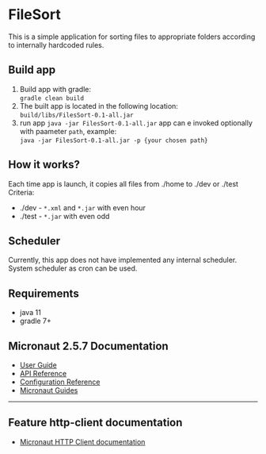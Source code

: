 # FileSort
This is a simple application for sorting files to appropriate folders according to internally hardcoded rules.

## Build app
1. Build app with gradle: \
`gradle clean build` 
2. The built app is located in the following location: \
`build/libs/FilesSort-0.1-all.jar` 
3. run app `java -jar FilesSort-0.1-all.jar`
app can e invoked optionally with paameter `path`, example: \
   `java -jar FilesSort-0.1-all.jar -p {your chosen path}`

## How it works?
Each time app is launch, it copies all files from ./home to ./dev or ./test \
Criteria:
+ ./dev - `*.xml` and `*.jar` with even hour
+ ./test - `*.jar` with even odd

## Scheduler
Currently, this app does not have implemented any internal scheduler. System scheduler as cron can be used.


## Requirements
+ java 11
+ gradle 7+

## Micronaut 2.5.7 Documentation

- [User Guide](https://docs.micronaut.io/2.5.7/guide/index.html)
- [API Reference](https://docs.micronaut.io/2.5.7/api/index.html)
- [Configuration Reference](https://docs.micronaut.io/2.5.7/guide/configurationreference.html)
- [Micronaut Guides](https://guides.micronaut.io/index.html)
---

## Feature http-client documentation

- [Micronaut HTTP Client documentation](https://docs.micronaut.io/latest/guide/index.html#httpClient)

